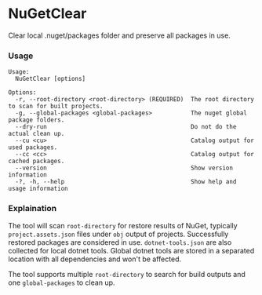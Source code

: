 # NuGetClear

Clear local .nuget/packages folder and preserve all packages in use.

### Usage

```
Usage:
  NuGetClear [options]

Options:
  -r, --root-directory <root-directory> (REQUIRED)  The root directory to scan for built projects.
  -g, --global-packages <global-packages>           The nuget global package folders.
  --dry-run                                         Do not do the actual clean up.
  --cu <cu>                                         Catalog output for used packages.
  --cc <cc>                                         Catalog output for cached packages.
  --version                                         Show version information
  -?, -h, --help                                    Show help and usage information
```

### Explaination

The tool will scan `root-directory` for restore results of NuGet, 
typically `project.assets.json` files under `obj` output of projects.
Successfully restored packages are considered in use. 
`dotnet-tools.json` are also collected for local dotnet tools. 
Global dotnet tools are stored in a separated location with all dependencies and won't be affected.

The tool supports multiple `root-directory` to search for build outputs and one `global-packages` to clean up.
